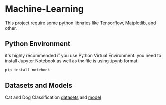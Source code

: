 # Machine-Learning

This project require some python libraries like Tensorflow, Matplotlib, and other.

## Python Environment
it's highly recommended if you use Python Virtual Environment. you need to install Jupyter Notebook as well as the file is using .ipynb format.

```bash
pip install notebook
```
## Datasets and Models
Cat and Dog Classification [datasets](https://www.kaggle.com/c/dogs-vs-cats/data) and [model](https://drive.google.com/drive/folders/16ny8Rly7fNjfQ6QHrsE5S2tR3LdagahP?usp=sharing)
